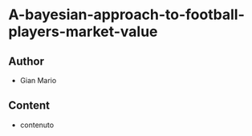 # A-bayesian-approach-to-football-players-market-value
## Author
- Gian Mario
## Content
- contenuto

